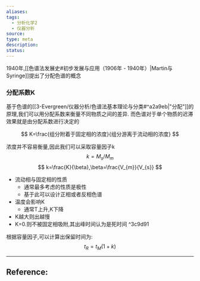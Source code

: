 ```yaml
---
aliases: 
tags:
  - 分析化学2
  - 仪器分析
source: 
type: meta
description: 
status:
---
```


1940年,[[色谱法发展史#初步发展与应用（1906年 - 1940年）|Martin与Syringe]]提出了分配色谱的概念

### 分配系数K
基于色谱的[[3-Evergreen/仪器分析/色谱法基本理论与分类#^a2a9eb|"分配"]]的原理,我们可以用分配系数来衡量不同物质之间的差异.
而色谱对于单个物质的迟滞效果就是由分配系数进行决定的


$$
K=\frac{组分附着于固定相的浓度}{组分游离于流动相的浓度}
$$

浓度并不容易衡量,因此我们可以采取容量因子k
$$
k=M_{s}/M_{m}
$$
$$
k=\frac{K}{\beta},\beta=\frac{V_{m}}{V_{s}}
$$



- 流动相与固定相的性质
	- 通常最多考虑的性质是极性
	- 基于此可以设计正相或者反相色谱
- 温度会影响K
	- 通常T上升,K下降
- K越大则出越慢
- K=0.则不被固定相吸附,其出峰时间认为是死时间 ^3c9d91

根据容量因子,可以计算出保留时间为:
$$
t_{R}=t_{M}(1+k)
$$









---

## Reference:
